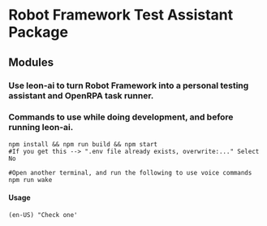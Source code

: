 # Robot Framework Test Assistant Package

## Modules

### Use leon-ai to turn Robot Framework into a personal testing assistant and OpenRPA task runner.

### Commands to use while doing development, and before running leon-ai.

```
npm install && npm run build && npm start
#If you get this --> ".env file already exists, overwrite:..." Select No
```

```
#Open another terminal, and run the following to use voice commands
npm run wake
```

#### Usage

```
(en-US) "Check one'
```
